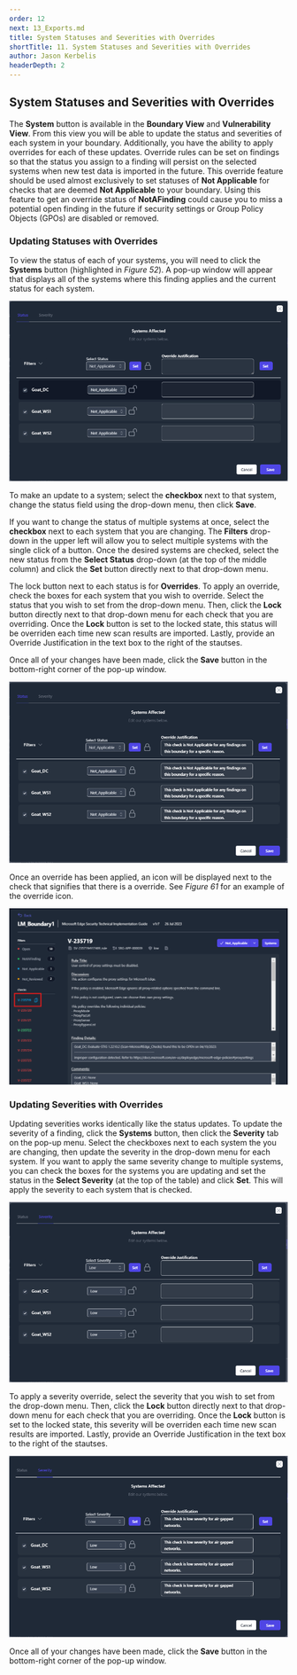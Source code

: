 ```yaml
---
order: 12
next: 13_Exports.md
title: System Statuses and Severities with Overrides
shortTitle: 11. System Statuses and Severities with Overrides
author: Jason Kerbelis
headerDepth: 2
---
```


##  System Statuses and Severities with Overrides

The **System** button is available in the **Boundary View** and **Vulnerability View**. From this view you will be able to update the status and severities of each system in your boundary. Additionally, you have the ability to apply overrides for each of these updates. Override rules can be set on findings so that the status you assign to a finding will persist on the selected systems when new test data is imported in the future. This override feature should be used almost exclusively to set statuses of **Not Applicable** for checks that are deemed **Not Applicable** to your boundary. Using this feature to get an override status of **NotAFinding** could cause you to miss a potential open finding in the future if security settings or Group Policy Objects (GPOs) are disabled or removed. 

### Updating Statuses with Overrides

To view the status of each of your systems, you will need to click the **Systems** button (highlighted in *Figure 52*). A pop-up window will appear that displays all of the systems where this finding applies and the current status for each system.

![Figure 59: Updating Statuses for Systems](../../assets/user-guide/SystemsStatus.png "Figure 59: Updating Statuses for Systems")

To make an update to a system; select the **checkbox** next to that system, change the status field using the drop-down menu, then click **Save**.

If you want to change the status of multiple systems at once, select the **checkbox** next to each system that you are changing. The **Filters** drop-down in the upper left will allow you to select multiple systems with the single click of a button. Once the desired systems are checked, select the new status from the **Select Status** drop-down (at the top of the middle column) and click the **Set** button directly next to that drop-down menu.

The lock button next to each status is for **Overrides**. To apply an override, check the boxes for each system that you wish to override. Select the status that you wish to set from the drop-down menu. Then, click the **Lock** button directly next to that drop-down menu for each check that you are overriding. Once the **Lock** button is set to the locked state, this status will be overriden each time new scan results are imported. Lastly, provide an Override Justification in the text box to the right of the stautses. 

Once all of your changes have been made, click the **Save** button in the bottom-right corner of the pop-up window.

![Figure 60: Applying Status Overrides](../../assets/user-guide/SystemOverrides_Status.png "Figure 60: Applying Status Overrides")

Once an override has been applied, an icon will be displayed next to the check that signifies that there is a override. See *Figure 61* for an example of the override icon.

![Figure 61: Override Icon](../../assets/user-guide/OverrideIcon.png "Figure 61: Override Icon")

###  Updating Severities with Overrides

Updating severities works identically like the status updates. To update the severity of a finding, click the **Systems** button, then click the **Severity** tab on the pop-up menu. Select the checkboxes next to each system the you are changing, then update the severity in the drop-down menu for each system. If you want to apply the same severity change to multiple systems, you can check the boxes for the systems you are updating and set the status in the **Select Severity** (at the top of the table) and click **Set**. This will apply the severity to each system that is checked.

![Figure 62: Updating Severities](../../assets/user-guide/SystemSeverity.png "Figure 62: Updating Severities")

To apply a severity override, select the severity that you wish to set from the drop-down menu. Then, click the **Lock** button directly next to that drop-down menu for each check that you are overriding. Once the **Lock** button is set to the locked state, this severity will be overriden each time new scan results are imported. Lastly, provide an Override Justification in the text box to the right of the stautses. 

![Figure 63: Severity Overrides](../../assets/user-guide/SystemSeverity_Overrides.png "Figure 63: Severity Overrides")

Once all of your changes have been made, click the **Save** button in the bottom-right corner of the pop-up window.

